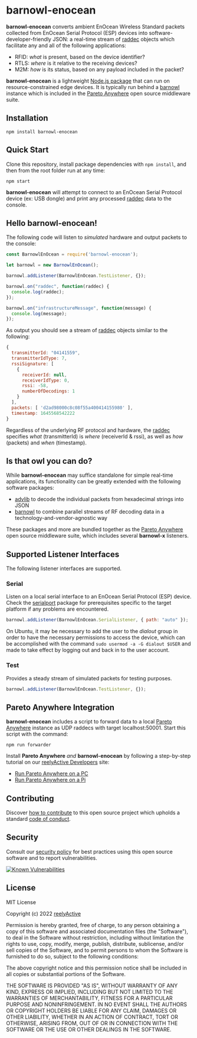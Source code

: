 barnowl-enocean
===============

__barnowl-enocean__ converts ambient EnOcean Wireless Standard packets collected from EnOcean Serial Protocol (ESP) devices into software-developer-friendly JSON: a real-time stream of [raddec](https://github.com/reelyactive/raddec/) objects which facilitate any and all of the following applications:
- RFID: _what_ is present, based on the device identifier?
- RTLS: _where_ is it relative to the receiving devices?
- M2M: _how_ is its status, based on any payload included in the packet?

__barnowl-enocean__ is a lightweight [Node.js package](https://www.npmjs.com/package/barnowl-enocean) that can run on resource-constrained edge devices.  It is typically run behind a [barnowl](https://github.com/reelyactive/barnowl) instance which is included in the [Pareto Anywhere](https://www.reelyactive.com/pareto/anywhere/) open source middleware suite.


Installation
------------

    npm install barnowl-enocean


Quick Start
-----------

Clone this repository, install package dependencies with `npm install`, and then from the root folder run at any time:

    npm start

__barnowl-enocean__ will attempt to connect to an EnOcean Serial Protocol device (ex: USB dongle) and print any processed [raddec](https://github.com/reelyactive/raddec) data to the console.


Hello barnowl-enocean!
----------------------

The following code will listen to _simulated_ hardware and output packets to the console:

```javascript
const BarnowlEnOcean = require('barnowl-enocean');

let barnowl = new BarnowlEnOcean();

barnowl.addListener(BarnowlEnOcean.TestListener, {});

barnowl.on("raddec", function(raddec) {
  console.log(raddec);
});

barnowl.on("infrastructureMessage", function(message) {
  console.log(message);
});
```

As output you should see a stream of [raddec](https://github.com/reelyactive/raddec/) objects similar to the following:

```javascript
{
  transmitterId: "04141559",
  transmitterIdType: 7,
  rssiSignature: [
    {
      receiverId: null,
      receiverIdType: 0,
      rssi: -58,
      numberOfDecodings: 1
    }
  ],
  packets: [ 'd2ad98000c8c08f55a400414155980' ],
  timestamp: 1645568542222
}
```

Regardless of the underlying RF protocol and hardware, the [raddec](https://github.com/reelyactive/raddec/) specifies _what_ (transmitterId) is _where_ (receiverId & rssi), as well as _how_ (packets) and _when_ (timestamp).


Is that owl you can do?
-----------------------

While __barnowl-enocean__ may suffice standalone for simple real-time applications, its functionality can be greatly extended with the following software packages:
- [advlib](https://github.com/reelyactive/advlib) to decode the individual packets from hexadecimal strings into JSON
- [barnowl](https://github.com/reelyactive/barnowl) to combine parallel streams of RF decoding data in a technology-and-vendor-agnostic way

These packages and more are bundled together as the [Pareto Anywhere](https://www.reelyactive.com/pareto/anywhere) open source middleware suite, which includes several __barnowl-x__ listeners.


Supported Listener Interfaces
-----------------------------

The following listener interfaces are supported.

### Serial

Listen on a local serial interface to an EnOcean Serial Protocol (ESP) device.  Check the [serialport](https://serialport.io/docs/guide-installation) package for prerequisites specific to the target platform if any problems are encountered.

```javascript
barnowl.addListener(BarnowlEnOcean.SerialListener, { path: "auto" });
```

On Ubuntu, it may be necessary to add the user to the _dialout_ group in order to have the necessary permissions to access the device, which can be accomplished with the command ```sudo usermod -a -G dialout $USER``` and made to take effect by logging out and back in to the user account.

### Test

Provides a steady stream of simulated packets for testing purposes.

```javascript
barnowl.addListener(BarnowlEnOcean.TestListener, {});
```


Pareto Anywhere Integration
---------------------------

__barnowl-enocean__ includes a script to forward data to a local [Pareto Anywhere](https://www.reelyactive.com/pareto/anywhere/) instance as UDP raddecs with target localhost:50001.  Start this script with the command:

    npm run forwarder

Install __Pareto Anywhere__ _and_ __barnowl-enocean__ by following a step-by-step tutorial on our [reelyActive Developers](https://reelyactive.github.io/) site:
- [Run Pareto Anywhere on a PC](https://reelyactive.github.io/diy/pareto-anywhere-pc/)
- [Run Pareto Anywhere on a Pi](https://reelyactive.github.io/diy/pareto-anywhere-pi/)


Contributing
------------

Discover [how to contribute](CONTRIBUTING.md) to this open source project which upholds a standard [code of conduct](CODE_OF_CONDUCT.md).


Security
--------

Consult our [security policy](SECURITY.md) for best practices using this open source software and to report vulnerabilities.

[![Known Vulnerabilities](https://snyk.io/test/github/reelyactive/barnowl-enocean/badge.svg)](https://snyk.io/test/github/reelyactive/barnowl-enocean)


License
-------

MIT License

Copyright (c) 2022 [reelyActive](https://www.reelyactive.com)

Permission is hereby granted, free of charge, to any person obtaining a copy of this software and associated documentation files (the "Software"), to deal in the Software without restriction, including without limitation the rights to use, copy, modify, merge, publish, distribute, sublicense, and/or sell copies of the Software, and to permit persons to whom the Software is furnished to do so, subject to the following conditions:

The above copyright notice and this permission notice shall be included in all copies or substantial portions of the Software.

THE SOFTWARE IS PROVIDED "AS IS", WITHOUT WARRANTY OF ANY KIND, EXPRESS OR 
IMPLIED, INCLUDING BUT NOT LIMITED TO THE WARRANTIES OF MERCHANTABILITY, 
FITNESS FOR A PARTICULAR PURPOSE AND NONINFRINGEMENT. IN NO EVENT SHALL THE 
AUTHORS OR COPYRIGHT HOLDERS BE LIABLE FOR ANY CLAIM, DAMAGES OR OTHER 
LIABILITY, WHETHER IN AN ACTION OF CONTRACT, TORT OR OTHERWISE, ARISING FROM, 
OUT OF OR IN CONNECTION WITH THE SOFTWARE OR THE USE OR OTHER DEALINGS IN 
THE SOFTWARE.
